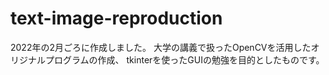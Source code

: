# text-image-reproduction
2022年の2月ごろに作成しました。
大学の講義で扱ったOpenCVを活用したオリジナルプログラムの作成、
tkinterを使ったGUIの勉強を目的としたものです。